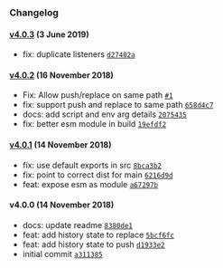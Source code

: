 ### Changelog

#### [v4.0.3](https://github.com/w33ble/history-extra/compare/v4.0.2...v4.0.3) (3 June 2019)
- fix: duplicate listeners [`d27402a`](https://github.com/w33ble/history-extra/commit/d27402aad94fd57fa34ef50d5ca1a1994af8a111)

#### [v4.0.2](https://github.com/w33ble/history-extra/compare/v4.0.1...v4.0.2) (16 November 2018)
- Fix: Allow push/replace on same path [`#1`](https://github.com/w33ble/history-extra/pull/1)
- fix: support push and replace to same path [`658d4c7`](https://github.com/w33ble/history-extra/commit/658d4c7dad938b5aba32a95361e60aa5c3f8cdaa)
- docs: add script and env arg details [`2075435`](https://github.com/w33ble/history-extra/commit/2075435915a19a9f25092563bf5f3ae3e22df477)
- fix: better esm module in build [`19efdf2`](https://github.com/w33ble/history-extra/commit/19efdf28daeccde941f95005aa84a76823335b6a)

#### [v4.0.1](https://github.com/w33ble/history-extra/compare/v4.0.0...v4.0.1) (14 November 2018)
- fix: use default exports in src [`8bca3b2`](https://github.com/w33ble/history-extra/commit/8bca3b22bde7366ca1fac65bc2c1c6eaf750faf6)
- fix: point to correct dist for main [`6216d9d`](https://github.com/w33ble/history-extra/commit/6216d9db7f3b6ba3967d3da984f564ddd1492733)
- feat: expose esm as module [`a67297b`](https://github.com/w33ble/history-extra/commit/a67297bfe2e3db7f2efed50c56c57a363bb2ba30)

#### v4.0.0 (14 November 2018)
- docs: update readme [`8380de1`](https://github.com/w33ble/history-extra/commit/8380de1d458e0f152600bad8bf67bba2fc23dea1)
- feat: add history state to replace [`5bcf6fc`](https://github.com/w33ble/history-extra/commit/5bcf6fc1d40e670b91ca75581c26a7fae5b6c4cf)
- feat: add history state to push [`d1933e2`](https://github.com/w33ble/history-extra/commit/d1933e2a00eb3440db91f31439bcefb430301c8b)
- initial commit [`a311385`](https://github.com/w33ble/history-extra/commit/a311385cfbfcaf8c854b9297da79cdbeaced91f3)
